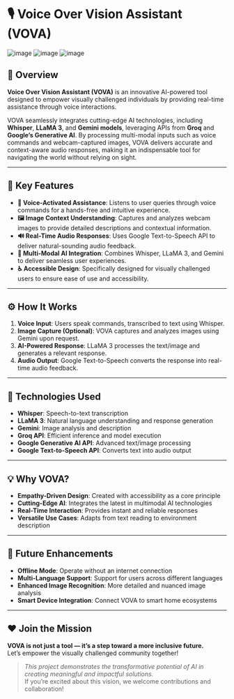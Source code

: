 # 🎙️ Voice Over Vision Assistant (VOVA)
![image](https://github.com/user-attachments/assets/e4ffae5b-1bd5-4bd9-9149-043273a50111) ![image](https://github.com/user-attachments/assets/a8a3ced8-ee6a-4b79-8c09-3dcbe069ea45)
![image](https://github.com/user-attachments/assets/975bbba7-e618-455d-a080-8b29bd192594)

## 🧠 Overview
**Voice Over Vision Assistant (VOVA)** is an innovative AI-powered tool designed to empower visually challenged individuals by providing real-time assistance through voice interactions.

VOVA seamlessly integrates cutting-edge AI technologies, including **Whisper**, **LLaMA 3**, and **Gemini models**, leveraging APIs from **Groq** and **Google’s Generative AI**. By processing multi-modal inputs such as voice commands and webcam-captured images, VOVA delivers accurate and context-aware audio responses, making it an indispensable tool for navigating the world without relying on sight.

---

## 🚀 Key Features
- **🎤 Voice-Activated Assistance**: Listens to user queries through voice commands for a hands-free and intuitive experience.  
- **🖼️ Image Context Understanding**: Captures and analyzes webcam images to provide detailed descriptions and contextual information.  
- **🔊 Real-Time Audio Responses**: Uses Google Text-to-Speech API to deliver natural-sounding audio feedback.  
- **🤖 Multi-Modal AI Integration**: Combines Whisper, LLaMA 3, and Gemini to deliver seamless user experiences.  
- **♿ Accessible Design**: Specifically designed for visually challenged users to ensure ease of use and accessibility.

---

## ⚙️ How It Works
1. **Voice Input**: Users speak commands, transcribed to text using Whisper.  
2. **Image Capture (Optional)**: VOVA captures and analyzes images using Gemini upon request.  
3. **AI-Powered Response**: LLaMA 3 processes the text/image and generates a relevant response.  
4. **Audio Output**: Google Text-to-Speech converts the response into real-time audio feedback.

---

## 🧰 Technologies Used
- **Whisper**: Speech-to-text transcription  
- **LLaMA 3**: Natural language understanding and response generation  
- **Gemini**: Image analysis and description  
- **Groq API**: Efficient inference and model execution  
- **Google Generative AI API**: Advanced text/image processing  
- **Google Text-to-Speech API**: Converts text into audio output

---

## 💡 Why VOVA?
- **Empathy-Driven Design**: Created with accessibility as a core principle  
- **Cutting-Edge AI**: Integrates the latest in multimodal AI technologies  
- **Real-Time Interaction**: Provides instant and reliable responses  
- **Versatile Use Cases**: Adapts from text reading to environment description

---

## 🔮 Future Enhancements
- **Offline Mode**: Operate without an internet connection  
- **Multi-Language Support**: Support for users across different languages  
- **Enhanced Image Recognition**: More detailed and nuanced image analysis  
- **Smart Device Integration**: Connect VOVA to smart home ecosystems

---

## ❤️ Join the Mission
**VOVA is not just a tool — it’s a step toward a more inclusive future.**  
Let’s empower the visually challenged community together!

> *This project demonstrates the transformative potential of AI in creating meaningful and impactful solutions.*  
> If you’re excited about this vision, we welcome contributions and collaboration!
